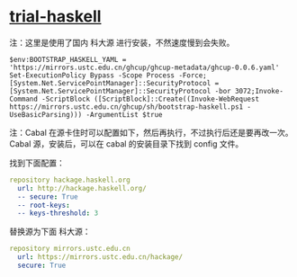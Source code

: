 # [trial-haskell](https://github.com/chaosannals/trial-haskell)

注：这里是使用了国内 科大源 进行安装，不然速度慢到会失败。

```pwsh
$env:BOOTSTRAP_HASKELL_YAML = 'https://mirrors.ustc.edu.cn/ghcup/ghcup-metadata/ghcup-0.0.6.yaml'
Set-ExecutionPolicy Bypass -Scope Process -Force;[System.Net.ServicePointManager]::SecurityProtocol = [System.Net.ServicePointManager]::SecurityProtocol -bor 3072;Invoke-Command -ScriptBlock ([ScriptBlock]::Create((Invoke-WebRequest https://mirrors.ustc.edu.cn/ghcup/sh/bootstrap-haskell.ps1 -UseBasicParsing))) -ArgumentList $true
```

注：Cabal 在源卡住时可以配置如下，然后再执行，不过执行后还是要再改一次。
Cabal 源，安装后，可以在 cabal 的安装目录下找到 config 文件。

找到下面配置：
```yaml
repository hackage.haskell.org
  url: http://hackage.haskell.org/
  -- secure: True
  -- root-keys:
  -- keys-threshold: 3
```

替换源为下面 科大源：

```yaml
repository mirrors.ustc.edu.cn
  url: https://mirrors.ustc.edu.cn/hackage/
  secure: True
```
